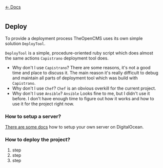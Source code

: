 [&larr; Docs](./README.md)

```
```

## Deploy

To provide a deployment process TheOpenCMS uses its own simple solution `DeployTool`.

`DeployTool` is a simple, procedure-oriented ruby script which does almost the same actions `Capistrano` deployment tool does.

* Why don't I use `Capistrano`? There are some reasons, it's not a good time and place to discuss it. The main reason it's really difficult to debug and maintain all parts of deployment tool which was build with `Capistrano`.
* Why don't I use `Chef`? `Chef` is an obvious overkill for the current project.
* Why don't I use `Ansible`? `Ansible` Looks fine to me, but I didn't use it before. I don't have enough time to figure out how it works and how to use it for the project right now.

### How to setup a server?

[There are some docs](https://github.com/DeployRB/SetupServer#digital-ocean) how to setup your own server on DigitalOcean.

### How to deploy the project?

1. step
2. step
2. step
